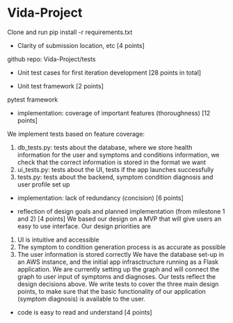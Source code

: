# Vida-Project

Clone and run pip install -r requirements.txt 

* Clarity of submission location, etc [4 points]

github repo: Vida-Project/tests

* Unit test cases for first iteration development [28 points in total]

 - Unit test framework [2 points]
 
 pytest framework

 - implementation: coverage of important features (thoroughness) [12 points]
 
 We implement tests based on feature coverage:
 1. db_tests.py: tests about the database, where we store health information for the user and symptoms and conditions information, we check that the correct information is stored in the format we want
 2. ui_tests.py: tests about the UI, tests if the app launches successfully
 3. tests.py: tests about the backend, symptom condition diagnosis and user profile set up

 - implementation: lack of redundancy (concision) [6 points]

 - reflection of design goals and planned implementation (from milestone 1 and 2) [4 points]
 We based our design on a MVP that will give users an easy to use interface. Our design priorities are
 1. UI is intuitive and accessible
 2. The symptom to condition generation process is as accurate as possible
 3. The user information is stored correctly
 We have the database set-up in an AWS instance, and the initial app infrasctructure running as a Flask application. We are currently setting up the graph and will connect the graph to user input of symptoms and diagnoses.
 Our tests reflect the design decisions above. We write tests to cover the three main design points, to make sure that the basic functionality of our application (symptom diagnosis) is available to the user.

 - code is easy to read and understand [4 points]

